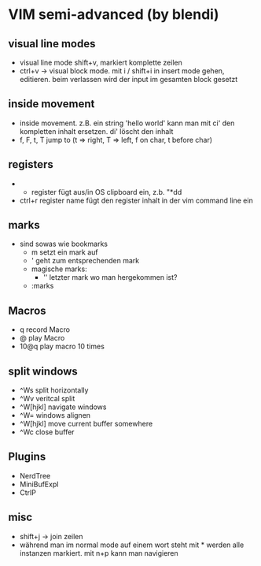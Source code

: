 # VIM semi-advanced (by blendi)

## visual line modes
* visual line mode shift+v, markiert komplette zeilen
* ctrl+v -> visual block mode. mit i / shift+i in insert mode gehen, editieren. beim verlassen wird der input im gesamten block gesetzt

## inside movement
* inside movement. z.B. ein string 'hello world' kann man mit ci' den kompletten inhalt ersetzen. di' löscht den inhalt
* f<char>, F, t, T jump to <char> (t => right, T => left, f on char, t before char)

## registers
* * register fügt aus/in OS clipboard ein, z.b. "*dd
* ctrl+r register name fügt den register inhalt in der vim command line ein

## marks
* sind sowas wie bookmarks
  * m<char> setzt ein mark auf <char>
  * '<char> geht zum entsprechenden mark
  * magische marks:
    * '' letzter mark wo man hergekommen ist?
  * :marks

## Macros
  * q<char> record Macro
  * @<char> play Macro
  * 10@q play macro 10 times

## split windows
  * ^Ws split horizontally
  * ^Wv veritcal split
  * ^W[hjkl] navigate windows
  * ^W= windows alignen
  * ^W[hjkl] move current buffer somewhere
  * ^Wc close buffer

## Plugins
  * NerdTree
  * MiniBufExpl
  * CtrlP

## misc
* shift+j -> join zeilen
* während man im normal mode auf einem wort steht mit * werden alle instanzen markiert. mit n+p kann man navigieren